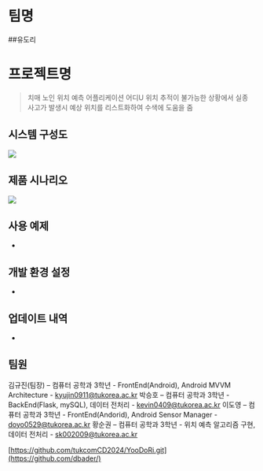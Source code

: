 # 팀명
##유도리

# 프로젝트명
> 치매 노인 위치 예측 어플리케이션 어디U
> 위치 추적이 불가능한 상황에서 실종 사고가 발생시 예상 위치를 리스트화하여 수색에 도움을 줌

## 시스템 구성도

[![](../sys.png)](https://user-images.githubusercontent.com/25702499/285165960-2e3f7556-51d5-4b21-85ec-ed7942559a8e.png)

## 제품 시나리오

[![](../senario.png)](https://user-images.githubusercontent.com/25702499/285165971-70ecf53b-0a68-4089-b50e-86e4d9c69d52.png)

## 사용 예제

-

## 개발 환경 설정

-

## 업데이트 내역

-

## 팀원

김규진(팀장) – 컴퓨터 공학과 3학년 - FrontEnd(Android), Android MVVM Architecture - kyujin0911@tukorea.ac.kr
박승호      – 컴퓨터 공학과 3학년 - BackEnd(Flask, mySQL), 데이터 전처리            - kevin0409@tukorea.ac.kr
이도영      – 컴퓨터 공학과 3학년 - FrontEnd(Andorid), Android Sensor Manager    - doyo0529@tukorea.ac.kr
황순권      – 컴퓨터 공학과 3학년 - 위치 예측 알고리즘 구현, 데이터 전처리                - sk002009@tukorea.ac.kr

[https://github.com/tukcomCD2024/YooDoRi.git](https://github.com/dbader/)

<!-- Markdown link & img dfn's -->
[npm-image]: https://img.shields.io/npm/v/datadog-metrics.svg?style=flat-square
[npm-url]: https://npmjs.org/package/datadog-metrics
[npm-downloads]: https://img.shields.io/npm/dm/datadog-metrics.svg?style=flat-square
[travis-image]: https://img.shields.io/travis/dbader/node-datadog-metrics/master.svg?style=flat-square
[travis-url]: https://travis-ci.org/dbader/node-datadog-metrics
[wiki]: https://github.com/yourname/yourproject/wiki
